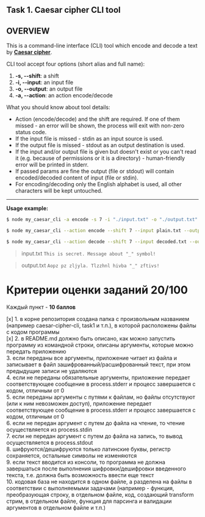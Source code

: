 ## Task 1. Caesar cipher CLI tool

## OVERVIEW

This is a command-line interface (CLI) tool which encode and decode a text by **[Caesar cipher](https://en.wikipedia.org/wiki/Caesar_cipher)**.

CLI tool accept four options (short alias and full name):

1.  **-s, --shift**: a shift
2.  **-i, --input**: an input file
3.  **-o, --output**: an output file
4.  **-a, --action**: an action encode/decode

What you should know about tool details:

- Action (encode/decode) and the shift are required. If one of them missed - an error will be shown, the process will exit with non-zero status code.
- If the input file is missed - stdin as an input source is used.
- If the output file is missed - stdout as an output destination is used.
- If the input and/or output file is given but doesn't exist or you can't read it (e.g. because of permissions or it is a directory) - human-friendly error will be printed in stderr.
- If passed params are fine the output (file or stdout) will contain encoded/decoded content of input (file or stdin).
- For encoding/decoding only the English alphabet is used, all other characters will be kept untouched.

---

**Usage example:**

```bash
$ node my_caesar_cli -a encode -s 7 -i "./input.txt" -o "./output.txt"
```

```bash
$ node my_caesar_cli --action encode --shift 7 --input plain.txt --output encoded.txt
```

```bash
$ node my_caesar_cli --action decode --shift 7 --input decoded.txt --output plain.txt
```

> input.txt
> `This is secret. Message about "_" symbol!`

> output.txt
> `Aopz pz zljyla. Tlzzhnl hivba "_" zftivs!`



# Критерии оценки заданий 20/100

Каждый пункт - **10 баллов**

[x] 1. в корне репозитория создана папка с произвольным названием (например caesar-cipher-cli, task1 и т.п.), в которой расположены файлы с кодом программы  
[x] 2. в README.md должно быть описано, как можно запустить программу из командной строки, описаны аргументы, которые можно передать приложению  
3. если переданы все аргументы, приложение читает из файла и записывает в файл зашифрованный/расшифрованный текст, при этом предыдущие записи не удаляются  
4. если не переданы обязательные аргументы, приложение передает соответствующее сообщение в process.stderr и прoцесс завершается с кодом, отличным от 0  
5. если переданы аргументы с путями к файлам, но файлы отсутствуют (или к ним невозможен доступ), приложение передает соответствующее сообщение в process.stderr и прoцесс завершается с кодом, отличным от 0  
6. если не передан аргумент с путем до файла на чтение, то чтение осуществляется из process.stdin  
7. если не передан аргумент с путем до файла на запись, то вывод осуществляется в process.stdout  
8. шифруются/дешифруются только латинские буквы, регистр сохраняется, остальные символы не изменяются  
9. если текст вводится из консоли, то программа не должна завершаться после выполнения шифровки/дешифровки введенного текста, т.е. должна быть возможность ввести еще текст  
10. кодовая база не находится в одном файле, а разделена на файлы в соответствии с выполняемыми задачами (например - функция, преобразующая строку, в отдельном файле, код, создающий transform стрим, в отдельном файле, функция для парсинга и валидации аргументов в отдельном файле и т.п.)  
